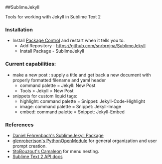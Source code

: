 ##SublimeJekyll

Tools for working with Jekyll in Sublime Text 2

### Installation
* Install [Package Control](http://wbond.net/sublime_packages/package_control/installation) and restart when it tells you to.
    * Add Repository - https://github.com/snrbrnjna/SublimeJekyll
    * Install Package - SublimeJekyll

### Current capabilities:
* make a new post : supply a title and get back a new document with properly formatted filename and yaml header
    * command palette = Jekyll: New Post
    * Tools > Jekyll > New Post
* snippets for custom liquid tags:
    * highlight: command palette = Snippet: Jekyll-Code-Highlight
    * image: command palette = Snippet: Jekyll-Image
    * embed: command palette = Snippet: Jekyll-Embed

### References
*   [Daniel Fehrenbach's SublimeJekyll Package](https://github.com/dnfehren/SublimeJekyll)
*   [glenrobertson's PythonOpenModule](https://github.com/SublimeText/PythonOpenModule) for general organization and user prompt creation.
*   [titoBouzout's Camaleon](https://github.com/SublimeText/Camaleon) for menu nesting.
*   [Sublime Text 2 API docs](http://www.sublimetext.com/docs/2/api_reference.html)
